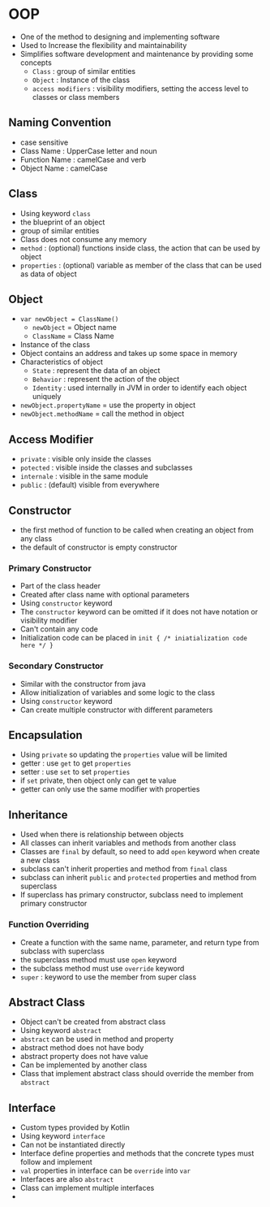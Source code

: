 # OOP
- One of the method to designing and implementing software
- Used to Increase the flexibility and maintainability
- Simplifies software development and maintenance by providing some concepts
  - `Class` : group of similar entities
  - `Object` : Instance of the class 
  - `access modifiers` : visibility modifiers, setting the access level to classes or class members

## Naming Convention
- case sensitive
- Class Name : UpperCase letter and noun
- Function Name : camelCase and verb
- Object Name : camelCase

## Class
- Using keyword `class`
- the blueprint of an object
- group of similar entities
- Class does not consume any memory
- `method` : (optional) functions inside class, the action that can be used by object
- `properties` : (optional) variable as member of the class that can be used as data of object

## Object
- `var newObject = ClassName()`
  - `newObject` = Object name
  - `ClassName` = Class Name
- Instance of the class
- Object contains an address and takes up some space in memory
- Characteristics of object
  - `State` : represent the data of an object
  - `Behavior` : represent the action of the object
  - `Identity` : used internally in JVM in order to identify each object uniquely
- `newObject.propertyName` = use the property in object
- `newObject.methodName` = call the method in object

## Access Modifier
- `private` : visible only inside the classes
- `potected` : visible inside the classes and subclasses
- `internale` : visible in the same module
- `public` : (default) visible from everywhere

## Constructor
- the first method of function to be called when creating an object from any class
- the default of constructor is empty constructor

### Primary Constructor
- Part of the class header
- Created after class name with optional parameters
- Using `constructor` keyword
- The `constructor` keyword can be omitted if it does not have notation or visibility modifier
- Can't contain any code
- Initialization code can be placed in `init { /* iniatialization code here */ }`

### Secondary Constructor
- Similar with the constructor from java
- Allow initialization of variables and some logic to the class
- Using `constructor` keyword
- Can create multiple constructor with different parameters

## Encapsulation
- Using `private` so updating the `properties` value will be limited
- getter : use `get` to get `properties`
- setter : use `set` to set `properties`
- if `set` private, then object only can get te value
- getter can only use the same modifier with properties

## Inheritance
- Used when there is relationship between objects
- All classes can inherit variables and methods from another class
- Classes are `final` by default, so need to add `open` keyword when create a new class
- subclass can't inherit properties and method from `final` class
- subclass can inherit `public` and `protected` properties and method from superclass
- If superclass has primary constructor, subclass need to implement primary constructor

### Function Overriding 
- Create a function with the same name, parameter, and return type from subclass with superclass
- the superclass method must use `open` keyword
- the subclass method must use `override` keyword
- `super` : keyword to use the member from super class

## Abstract Class
- Object can't be created from abstract class
- Using keyword `abstract`
- `abstract` can be used in method and property
- abstract method does not have body
- abstract property does not have value
- Can be implemented by another class
- Class that implement abstract class should override the member from `abstract`

## Interface
- Custom types provided by Kotlin
- Using keyword `interface`
- Can not be instantiated directly
- Interface define properties and methods that the concrete types must follow and implement
- `val` properties in interface can be `override` into `var` 
- Interfaces are also `abstract`
- Class can implement multiple interfaces
- 
